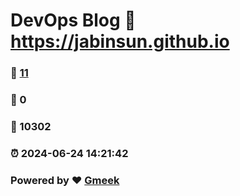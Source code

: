 # DevOps Blog :link: https://jabinsun.github.io 
### :page_facing_up: [11](https://jabinsun.github.io/tag.html) 
### :speech_balloon: 0 
### :hibiscus: 10302 
### :alarm_clock: 2024-06-24 14:21:42 
### Powered by :heart: [Gmeek](https://github.com/Meekdai/Gmeek)
